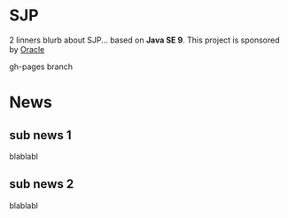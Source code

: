 # SJP

2 linners blurb about SJP... based on **Java SE 9**. 
This project is sponsored by [Oracle](http://oracle.com)

gh-pages branch

# News

## sub news 1 ##

blablabl

## sub news 2 ##

blablabl
